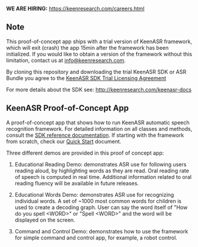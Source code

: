 **WE ARE HIRING:** https://keenresearch.com/careers.html

## Note

This proof-of-concept app ships with a trial version of KeenASR framework, which will exit (crash) the app 15min after the framework has been initialized. If you would like to obtain a version of the framework without this limitation, contact us at info@keenresearch.com.

By cloning this repository and downloading the trial KeenASR SDK or ASR Bundle you agree to the [KeenASR SDK Trial Licensing Agreement](https://keenresearch.com/keenasr-docs/keenasr-trial-sdk-licensing-agreement.html)

For more details about the SDK see: http://keenresearch.com/keenasr-docs

## KeenASR Proof-of-Concept App

A proof-of-concept app that shows how to run KeenASR automatic speech recognition framework. For detailed information on all classes and methods, consult the [SDK reference documentation](http://keenresearch.com/keenasr-docs). If starting with the framework from scratch, check our [Quick Start](http://keenresearch.com/keenasr-docs/docs/additional-docs/Quick-Start.html) document.

Three different demos are provided in this proof of concept app:

1. Educational Reading Demo: demonstrates ASR use for following users reading aloud, by highlighting words as they are read. Oral reading rate of speech is computed in real time. Additional information related to oral reading fluency will be available in future releases.

2. Educational Words Demo: demonstrates ASR use for recognizing individual words. A set of ~1000 most common words for children is used to create a decoding graph. User can say the word itself of "How do you spell \<WORD\>" or "Spell \<WORD\>" and the word will be displayed on the screen.

3. Command and Control Demo: demonstrates how to use the framework for simple command and control app, for example, a robot control.
